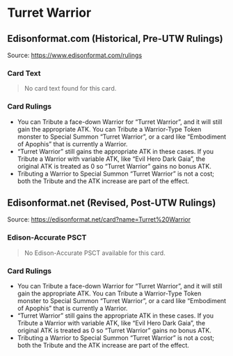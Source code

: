 # Turret Warrior

## Edisonformat.com (Historical, Pre-UTW Rulings)

Source: https://www.edisonformat.com/rulings

### Card Text

> No card text found for this card.

### Card Rulings

*   You can Tribute a face-down Warrior for “Turret Warrior”, and it will still gain the appropriate ATK. You can Tribute a Warrior-Type Token monster to Special Summon “Turret Warrior”, or a card like “Embodiment of Apophis” that is currently a Warrior.
*   “Turret Warrior” still gains the appropriate ATK in these cases. If you Tribute a Warrior with variable ATK, like “Evil Hero Dark Gaia”, the original ATK is treated as 0 so “Turret Warrior” gains no bonus ATK.
*   Tributing a Warrior to Special Summon “Turret Warrior” is not a cost; both the Tribute and the ATK increase are part of the effect.

## Edisonformat.net (Revised, Post-UTW Rulings)

Source: https://edisonformat.net/card?name=Turret%20Warrior

### Edison-Accurate PSCT

> No Edison-Accurate PSCT available for this card.

### Card Rulings

*   You can Tribute a face-down Warrior for “Turret Warrior”, and it will still gain the appropriate ATK. You can Tribute a Warrior-Type Token monster to Special Summon “Turret Warrior”, or a card like “Embodiment of Apophis” that is currently a Warrior.
*   “Turret Warrior” still gains the appropriate ATK in these cases. If you Tribute a Warrior with variable ATK, like “Evil Hero Dark Gaia”, the original ATK is treated as 0 so “Turret Warrior” gains no bonus ATK.
*   Tributing a Warrior to Special Summon “Turret Warrior” is not a cost; both the Tribute and the ATK increase are part of the effect.
            